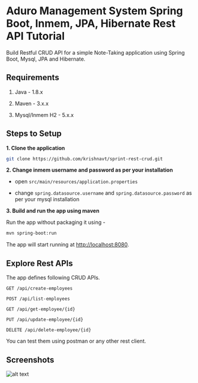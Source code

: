 # Aduro Management System Spring Boot, Inmem, JPA, Hibernate Rest API Tutorial

Build Restful CRUD API for a simple Note-Taking application using Spring Boot, Mysql, JPA and Hibernate.

## Requirements

1. Java - 1.8.x

2. Maven - 3.x.x

3. Mysql/Inmem H2 - 5.x.x

## Steps to Setup

**1. Clone the application**

```bash
git clone https://github.com/krishnavt/sprint-rest-crud.git
```


**2. Change inmem username and password as per your installation**

+ open `src/main/resources/application.properties`

+ change `spring.datasource.username` and `spring.datasource.password` as per your mysql installation

**3. Build and run the app using maven**

Run the app without packaging it using -

```bash
mvn spring-boot:run
```

The app will start running at <http://localhost:8080>.

## Explore Rest APIs

The app defines following CRUD APIs.

    GET /api/create-employees
    
    POST /api/list-employees
    
    GET /api/get-employee/{id}
    
    PUT /api/update-employee/{id}
    
    DELETE /api/delete-employee/{id}

You can test them using postman or any other rest client.

## Screenshots

![alt text](https://github.com/krishnavt/image-in-readme/blob/main/Screen%20Shot%202021-05-23%20at%209.25.10%20AM.png)


